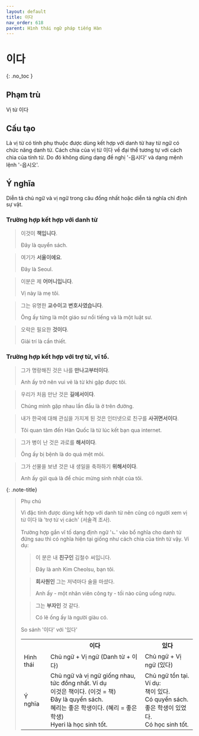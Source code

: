 ```yaml
---
layout: default
title: 이다
nav_order: 618
parent: Hình thái ngữ pháp tiếng Hàn
---
```


# 이다
{: .no_toc }

## Phạm trù

Vị từ 이다

## Cấu tạo

Là vị từ có tính phụ thuộc được dùng kết hợp với danh từ hay từ ngữ có chức năng danh từ. Cách chia của vị từ 이다 về đại thể tương tự với cách chia của tính từ. Do đó không dùng dạng đề nghị '-읍시다' và dạng mệnh lệnh '-읍시오'.

## Ý nghĩa

Diễn tả chủ ngữ và vị ngữ trong câu đồng nhất hoặc diễn tả nghĩa chỉ định sự vật.

### Trường hợp kết hợp với danh từ

> 이것이 **책입니다**.
>
> Đây là quyển sách.

> 여기가 **서울이에요**.
>
> Đây là Seoul.

> 이분은 제 **어머니입니다**.
>
> Vị này là mẹ tôi.

> 그는 유명한 **교수이고** **변호사였습니다**.
>
> Ông ấy từng là một giáo sư nổi tiếng và là một luật sư.

> 오락은 필요한 **것이다**.
>
> Giải trí là cần thiết.

### Trường hợp kết hợp với trợ từ, vĩ tố.

> 그가 명랑해진 것은 나를 **만나고부터이다**.
>
> Anh ấy trở nên vui vẻ là từ khi gặp được tôi.

> 우리가 처음 만난 것은 **길에서이다**.
>
> Chúng mình gặp nhau lần đầu là ở trên đường.

> 내가 한국에 대해 관심을 가지게 된 것은 인터넷으로 친구를 **사귀면서이다**.
>
> Tôi quan tâm đến Hàn Quốc là từ lúc kết bạn qua internet.

> 그가 병이 난 것은 과로를 **해서이다**.
>
> Ông ấy bị bệnh là do quá mệt mỏi.

> 그가 선물을 보낸 것은 내 생일을 축하하기 **위해서이다**.
>
> Anh ấy gửi quà là để chúc mừng sinh nhật của tôi.

{: .note-title}
> Phụ chú
>
> Vì đặc tính được dùng kết hợp với danh từ nên cũng có người xem vị từ 이다 là 'trợ từ vị cách' (서술격 조사).
>
> Trường hợp gắn vĩ tố dạng định ngữ 'ㄴ' vào bổ nghĩa cho danh từ đứng sau thì có nghĩa hiện tại giống như cách chia của tính từ vậy. Ví dụ:
>> 이 분은 내 **친구인** 김철수 씨입니다.
>>
>> Đây là anh Kim Cheolsu, bạn tôi.
>
>> **회사원인** 그는 저녁마다 술을 마셨다.
>>
>> Anh ấy - một nhân viên công ty - tối nào cũng uống rượu.
>
>> 그는 **부자인** 것 같다.
>>
>> Có lẽ ống ấy là người giàu có.
>
> So sánh '이다' với '있다'
> <table>
> <tr>
> <th></th>
> <th>이다</th>
> <th>있다</th>
> </tr>
> <tr>
> <td>Hình thái</td>
> <td>Chủ ngữ + Vị ngữ (Danh từ + 이다)</td>
> <td>Chủ ngữ + Vị ngữ (있다)</td>
> </tr>
> <tr>
> <td>Ý nghĩa</td>
> <td>Chủ ngữ và vị ngữ giống nhau, tức đồng nhất. Ví dụ<br>이것은 책이다. (이것 = 책)<br>Đây là quyển sách.<br>혜리는 좋은 학생이다. (혜리 = 좋은 학생)<br>Hyeri là học sinh tốt.</td>
> <td>Chủ ngữ tồn tại. Ví dụ:<br>책이 있다.<br>Có quyển sách.<br>좋은 학생이 있었다.<br>Có học sinh tốt.</td>
> </tr>
> </table>